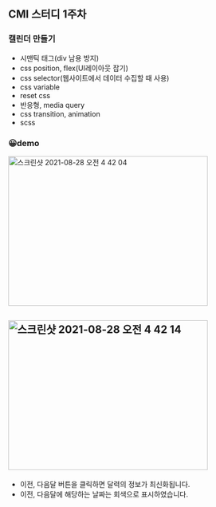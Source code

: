 ## CMI 스터디 1주차

### 캘린더 만들기<br>

- 시맨틱 태그(div 남용 방지)<br>
- css position, flex(UI레이아웃 잡기)<br>
- css selector(웹사이트에서 데이터 수집할 때 사용)<br>
- css variable<br>
- reset css<br>
- 반응형, media query<br>
- css transition, animation<br>
- scss

### 😀demo

<img width="400px" height="300px" alt="스크린샷 2021-08-28 오전 4 42 04" src="https://user-images.githubusercontent.com/62797441/131180570-a81572d7-365a-446b-9c43-800d874fce83.png"><br>

## <img width="400px" height="300px" alt="스크린샷 2021-08-28 오전 4 42 14" src="https://user-images.githubusercontent.com/62797441/131180584-ba1a9257-2ff7-40db-af77-9ce2aeed2141.png">
- 이전, 다음달 버튼을 클릭하면 달력의 정보가 최신화됩니다.
- 이전, 다음달에 해당하는 날짜는 회색으로 표시하였습니다.